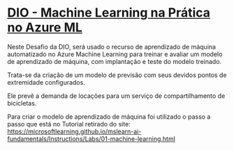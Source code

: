 # [DIO - **Machine Learning na Prática no Azure ML**](https://www.dio.me/) 

Neste Desafio da DIO, será usado o recurso de aprendizado de máquina automatizado no Azure Machine Learning para treinar e avaliar um modelo de aprendizado de máquina, com implantação e teste do modelo treinado.

Trata-se da criação de um modelo de previsão com seus devidos pontos de extremidade configurados.

Ele prevê a demanda de locações para um serviço de compartilhamento de bicicletas.

Para criar o modelo de aprendizado de máquina foi utilizado o passo a passo que está no Tutorial retirado do site: https://microsoftlearning.github.io/mslearn-ai-fundamentals/Instructions/Labs/01-machine-learning.html
